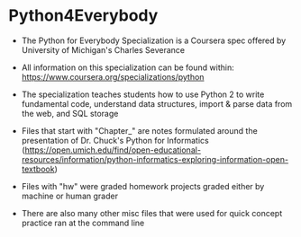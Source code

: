 # Python4Everybody

- The Python for Everybody Specialization is a Coursera spec offered by University of Michigan's Charles Severance
- All information on this specialization can be found within: https://www.coursera.org/specializations/python
- The specialization teaches students how to use Python 2 to write fundamental code, understand data structures, import & parse data from the web, and SQL storage

- Files that start with "Chapter_" are notes formulated around the presentation of Dr. Chuck's Python for Informatics (https://open.umich.edu/find/open-educational-resources/information/python-informatics-exploring-information-open-textbook)
- Files with "hw" were graded homework projects graded either by machine or human grader 
- There are also many other misc files that were used for quick concept practice ran at the command line
  
